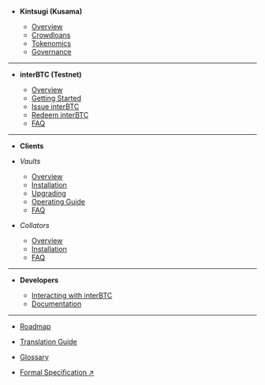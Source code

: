 <!-- docs/_sidebar.md -->

* **Kintsugi (Kusama)**

  * [Overview](kintsugi/overview.md)
  * [Crowdloans](kintsugi/crowdloans.md)
  * [Tokenomics](kintsugi/tokenomics.md)
  * [Governance](kintsugi/governance.md)

---

* **interBTC (Testnet)**

  * [Overview](start/overview.md)
  * [Getting Started](start/prereq.md)
  * [Issue interBTC](start/issue.md)
  * [Redeem interBTC](start/redeem.md)
  * [FAQ](start/faq.md)

---

* **Clients**

* *Vaults*

  * [Overview](vault/overview.md)
  * [Installation](vault/installation.md)
  * [Upgrading](vault/upgrading.md)
  * [Operating Guide](vault/guide.md)
  * [FAQ](vault/faq.md)

* *Collators*

  * [Overview](collator/overview.md)
  * [Installation](collator/guide.md)
  * [FAQ](collator/faq.md)

---

* **Developers**

  * [Interacting with interBTC](developers/integration.md)
  * [Documentation](developers/documentation.md)

---

* [Roadmap](about/roadmap.md)

* [Translation Guide](about/translation-guide.md)

* [Glossary](about/glossary.md)

* [Formal Specification :arrow_upper_right:](https://spec.interlay.io/)
